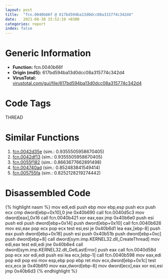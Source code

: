 ```yaml
---
layout: post
title:  "fcn.0040b66f @ 617bd594ba13d0dcc08a315774c342d4"
date:   2021-08-30 15:52:19 +0300
categories: report
index: false
---
```


# Generic Information
- **Function:** fcn.0040b66f
- **Origin (md5):** 617bd594ba13d0dcc08a315774c342d4
- **VirusTotal:** [virustotal.com/gui/file/617bd594ba13d0dcc08a315774c342d4][virustotal_ref]

# Code Tags
<span class="tag" id="THREAD">THREAD</span>


# Similar Functions

1. [fcn.0042d35e][similar_1_ref] (sim.: 0.9355505958670405)
2. [fcn.0042df13][similar_2_ref] (sim.: 0.9355505958670405)
3. [fcn.0055f182][similar_3_ref] (sim.: 0.8663677662891498)
4. [fcn.004740ad][similar_4_ref] (sim.: 0.852483841549414)
5. [fcn.005755fa][similar_5_ref] (sim.: 0.8252128219274442)


# Disassembled Code

{% highlight nasm %}
mov edi,edi
push ebp
mov ebp,esp
push ecx
push ecx
cmp dword[ebp+0x10],0
jne 0x40b690
call fcn.0040d5c3
mov dword[eax],0x16
call fcn.0040b421
xor eax,eax
jmp 0x40b6e0
push esi
push edi
push dword[ebp+0x14]
push dword[ebp+0x10]
call fcn.0040b626
mov esi,eax
pop ecx
pop ecx
test esi,esi
je 0x40b6d1
lea eax,[ebp-8]
push eax
push dword[ebp+0x18]
push esi
push 0x40b51b
push dword[ebp+0xc]
push dword[ebp+8]
call dword[sym.imp.KERNEL32.dll_CreateThread]
mov edi,eax
test edi,edi
jne 0x40b6e4
call dword[sym.imp.KERNEL32.dll_GetLastError]
push eax
call fcn.0040d58d
pop ecx
xor edi,edi
push esi
lea ecx,[ebp-1]
call fcn.0040b598
mov eax,edi
pop edi
pop esi
mov esp,ebp
pop ebp
ret
mov ecx,dword[ebp+0x1c]
test ecx,ecx
je 0x40b6f0
mov eax,dword[ebp-8]
mov dword[ecx],eax
xor esi,esi
jmp 0x40b6d3
{% endhighlight %}


[similar_1_ref]: /report/fcn.0042d35e@065d95e046989885ac0aa05648eeda39
[similar_2_ref]: /report/fcn.0042df13@38d41d729f8f30faf0dd96f0c7acba4b
[similar_3_ref]: /report/fcn.0055f182@9c2b894b84f59672d8be2e984066f76f
[similar_4_ref]: /report/fcn.004740ad@b3771987fba16f4fba07d1109ec72c76
[similar_5_ref]: /report/fcn.005755fa@c60344b51fa39a329b92557d24ff7670
[virustotal_ref]: https://www.virustotal.com/gui/file/617bd594ba13d0dcc08a315774c342d4
